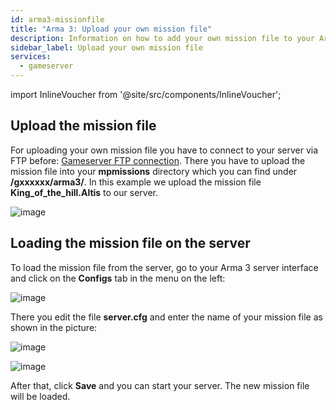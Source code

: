 ```yaml
---
id: arma3-missionfile
title: "Arma 3: Upload your own mission file"
description: Information on how to add your own mission file to your Arma 3 server from ZAP-Hosting - ZAP-Hosting.com documentation
sidebar_label: Upload your own mission file
services:
  - gameserver
---
```


import InlineVoucher from '@site/src/components/InlineVoucher';

## Upload the mission file

For uploading your own mission file you have to connect to your server via FTP before: [Gameserver FTP connection](gameserver-ftpaccess.md).
There you have to upload the mission file into your **mpmissions** directory which you can find under **/gxxxxxx/arma3/**.
In this example we upload the mission file **King_of_the_hill.Altis** to our server.

![image](https://user-images.githubusercontent.com/26007280/189678011-e09b3415-f6ca-42f5-8329-3481f037174d.png)

<InlineVoucher />

## Loading the mission file on the server

To load the mission file from the server, go to your Arma 3 server interface and click on the **Configs** tab in the menu on the left:

![image](https://user-images.githubusercontent.com/26007280/189678037-dd2ca9f9-6660-4c51-8e24-66605314c732.png)

There you edit the file **server.cfg** and enter the name of your mission file as shown in the picture: 

![image](https://user-images.githubusercontent.com/26007280/189678063-00e696c3-617b-4827-a6ed-347c80e0831c.png)

![image](https://user-images.githubusercontent.com/26007280/189678086-a4191b6a-bbe6-4109-9014-d4c85bc0fd9e.png)

After that, click **Save** and you can start your server. The new mission file will be loaded.
